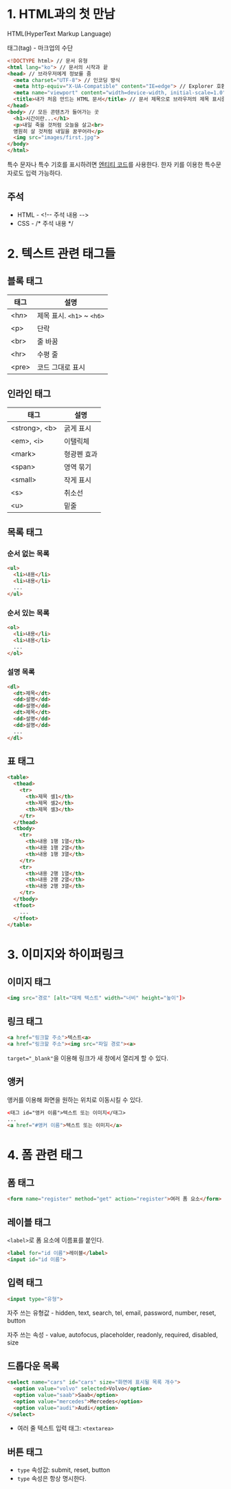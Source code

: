 # 1. HTML과의 첫 만남
HTML(HyperText Markup Language)

태그(tag) - 마크업의 수단
```html
<!DOCTYPE html> // 문서 유형
<html lang="ko"> // 문서의 시작과 끝
<head> // 브라우저에게 정보를 줌
  <meta charset="UTF-8"> // 인코딩 방식
  <meta http-equiv="X-UA-Compatible" content="IE=edge"> // Explorer 호환
  <meta name="viewport" content="width=device-width, initial-scale=1.0"> // 모바일 기기 호환
  <title>내가 처음 만드는 HTML 문서</title> // 문서 제목으로 브라우저의 제목 표시줄과 즐겨찾기의 이름이 된다. 텍스트로만 구성되어야 하며 길고 서술적이어야 한다.
</head>
<body> // 모든 콘텐츠가 들어가는 곳
  <h1>시간이란...</h1>
  <p>내일 죽을 것처럼 오늘을 살고<br>
  영원히 살 것처럼 내일을 꿈꾸어라</p>
  <img src="images/first.jpg">
</body>
</html>
```
특수 문자나 특수 기호를 표시하려면 [엔티티 코드](https://dev.w3.org/html5/html-author/charref)를 사용한다. 한자 키를 이용한 특수문자로도 입력 가능하다.

## 주석
- HTML - \<!-- 주석 내용 -->
- CSS - /* 주석 내용 */

# 2. 텍스트 관련 태그들
## 블록 태그

|태그|설명|
|---|---|
|\<h*n*>|제목 표시. `<h1>` ~ `<h6>`|
|\<p>|단락|
|\<br>|줄 바꿈|
|\<hr>|수평 줄|
|\<pre>|코드 그대로 표시|

## 인라인 태그

|태그|설명|
|---|---|
|\<strong>, \<b>|굵게 표시|
|\<em>, \<i>|이탤릭체|
|\<mark>|형광펜 효과|
|\<span>|영역 묶기|
|\<small>|작게 표시|
|\<s>|취소선|
|\<u>|밑줄|

## 목록 태그
### 순서 없는 목록
```html
<ul>
  <li>내용</li>
  <li>내용</li>
  ...
</ul>
```
### 순서 있는 목록
```html
<ol>
  <li>내용</li>
  <li>내용</li>
  ...
</ol>
```
### 설명 목록
```html
<dl>
  <dt>제목</dt>
  <dd>설명</dd>
  <dd>설명</dd>
  <dt>제목</dt>
  <dd>설명</dd>
  <dd>설명</dd>
  ...
</dl>
```

## 표 태그
```html
<table>
  <thead>
    <tr>
      <th>제목 셀1</th>
      <th>제목 셀2</th>
      <th>제목 셀3</th>
    </tr>
  </thead>
  <tbody>
    <tr>
      <th>내용 1행 1열</th>
      <th>내용 1행 2열</th>
      <th>내용 1행 3열</th>
    </tr>
    <tr>
      <th>내용 2행 1열</th>
      <th>내용 2행 2열</th>
      <th>내용 2행 3열</th>
    </tr>
  </tbody>
  <tfoot>
    ...
  </tfoot>
</table>
```

# 3. 이미지와 하이퍼링크
## 이미지 태그
```html
<img src="경로" [alt="대체 텍스트" width="너비" height="높이"]>
```

## 링크 태그
```html
<a href="링크할 주소">텍스트<a>
<a href="링크할 주소"><img src="파일 경로"><a>
```
`target="_blank"`을 이용해 링크가 새 창에서 열리게 할 수 있다.

## 앵커
앵커를 이용해 화면을 원하는 위치로 이동시킬 수 있다.
```html
<태그 id="앵커 이름">텍스트 또는 이미지</태그>
...
<a href="#앵커 이름">텍스트 또는 이미지</a>
```

# 4. 폼 관련 태그
## 폼 태그
```html
<form name="register" method="get" action="register">여러 폼 요소</form>
```

## 레이블 태그
`<label>`로 폼 요소에 이름표를 붙인다.
```html
<label for="id 이름">레이블</label>
<input id="id 이름">
```

## 입력 태그
```html
<input type="유형">
```
자주 쓰는 유형값 - hidden, text, search, tel, email, password, number, reset, button

자주 쓰는 속성 - value, autofocus, placeholder, readonly, required, disabled, size

## 드롭다운 목록
```html
<select name="cars" id="cars" size="화면에 표시될 목록 개수">  
  <option value="volvo" selected>Volvo</option>  
  <option value="saab">Saab</option>  
  <option value="mercedes">Mercedes</option>  
  <option value="audi">Audi</option>  
</select>
```

- 여러 줄 텍스트 입력 태그: `<textarea>`

## 버튼 태그
- `type` 속성값: submit, reset, button
- `type` 속성은 항상 명시한다.

